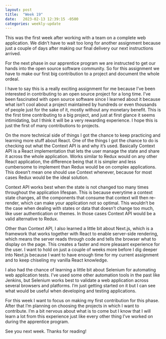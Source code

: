```yaml
---
layout: post
title:  "Week 19"
date:   2023-02-13 12:39:15 -0500
categories: weekly-update
---
```


This was the first week after working with a team on a complete web application. We didn’t have to wait too long for another assignment because just a couple of days after making our final delivery our next instructions arrived. 

For the next phase in our apprentice program we are instructed to get our hands into the open source software community. So for this assignment we have to make our first big contribution to a project and document the whole ordeal. 

I have to say this is a really exciting assignment for me because I’ve been interested in contributing to an open source project for a long time. I’ve been fascinated with open source software since I learned about it because what isn’t cool about a project maintained by hundreds or even thousands of people just for the sake of it, mostly without any monetary benefit. This is the first time contributing to a big project, and just at first glance it seems intimidating, but I think it will be a very rewarding experience. I hope this is just the first of many contributions to projects.

On the more technical side of things I got the chance to keep practicing and learning more stuff about React. One of the things I got the chance to do is checking out what the Context API is and why it’s used. Basically Context API is a React implementation that lets the user manage the state and share it across the whole application. Works similar to Redux would on any other React application, the difference being that it is simpler and less cumbersome to implement than Redux would be on complex applications. This doesn’t mean one should use Context whenever, because for most cases Redux would be the ideal solution. 

Context API works best when the state is not changed too many times throughout the application lifespan. This is because everytime a context state changes, all the components that consume that context will then re-render, which can make your application not so optimal. This wouldn’t be the case when dealing with states or data that doesn’t change too much, like user authentication or themes. In those cases Context API would be a valid alternative to Redux. 

Other than Context API, I also learned a little bit about Next.js, which is a framework that works together with React to enable server-side rendering, which means the server reads through code and tells the browser what to display on the page. This creates a faster and more pleasant experience for the user. I want to hold on just a couple of weeks more before I dig deeper into Next.js because I want to have enough time for my current assignment and to keep chiseling my vanilla React knowledge.

I also had the chance of learning a little bit about Selenium for automating web application tests. I’ve used some other automation tools in the past like Jenkins, but Selenium works best to validate a web application across several browsers and platforms. I’m just getting started on it but I can see what would be useful when developing and testing applications.

For this week I want to focus on making my first contribution for this phase. After that I’m planning on choosing the projects in which I want to contribute. I’m a bit nervous about what is to come but I know that I will learn a lot from this experience just like every other thing I’ve worked on during the apprentice program. 

See you next week. Thanks for reading!


